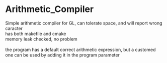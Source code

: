 # Arithmetic_Compiler
Simple arithmetic compiler for GL, can tolerate space, and will report wrong caracter <br/>
has both makefile and cmake<br/>
memory leak checked, no problem<br/><br/>
the program has a default correct arithmetic expression, but a customed one can be used by adding it in the program parameter
